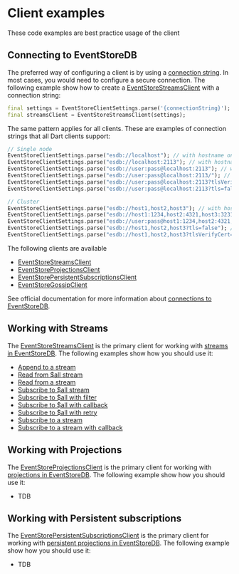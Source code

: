 # Client examples
These code examples are best practice usage of the client

## Connecting to EventStoreDB
The preferred way of configuring a client is by 
using a [connection string](https://developers.eventstore.com/clients/grpc/#connection-string). 
In most cases, you would need to configure a secure connection. The following example show how 
to create a [EventStoreStreamsClient](https://pub.dev/documentation/eventstore_client/latest/eventstore_client/EventStoreStreamsClient-class.html) 
with a connection string:

```dart
final settings = EventStoreClientSettings.parse('{connectionString}');
final streamsClient = EventStoreStreamsClient(settings);
```
The same pattern applies for all clients. These are examples of connection strings that all Dart clients support:
```dart
// Single node
EventStoreClientSettings.parse("esdb://localhost"); // with hostname only
EventStoreClientSettings.parse("esdb://localhost:2113"); // with hostname and port
EventStoreClientSettings.parse("esdb://user:pass@localhost:2113"); // with username and password
EventStoreClientSettings.parse("esdb://user:pass@localhost:2113/"); // extra forward slash also works
EventStoreClientSettings.parse("esdb://user:pass@localhost:2113?tlsVerifyCert=false"); // disables server certificate validation
EventStoreClientSettings.parse("esdb://user:pass@localhost:2113?tls=false"); // connects over http instead of https

// Cluster
EventStoreClientSettings.parse("esdb://host1,host2,host3"); // with hostnames only
EventStoreClientSettings.parse("esdb://host1:1234,host2:4321,host3:3231"); // with hostnames and port
EventStoreClientSettings.parse("esdb://user:pass@host1:1234,host2:4321,host3:3231?nodePreference=follower"); // with username and password
EventStoreClientSettings.parse("esdb://host1,host2,host3?tls=false"); // connects over http instead of https
EventStoreClientSettings.parse("esdb://host1,host2,host3?tlsVerifyCert=false"); // disables server certificate validation
```

The following clients are available
* [EventStoreStreamsClient](https://pub.dev/documentation/eventstore_client/latest/eventstore_client/EventStoreStreamsClient-class.html)
* [EventStoreProjectionsClient](https://pub.dev/documentation/eventstore_client/latest/eventstore_client/EventStoreProjectionsClient-class.html)
* [EventStorePersistentSubscriptionsClient](https://pub.dev/documentation/eventstore_client/latest/eventstore_client/EventStorePersistentSubscriptionsClient-class.html)
* [EventStoreGossipClient](https://pub.dev/documentation/eventstore_client/latest/eventstore_client/EventStoreGossipClient-class.html)


See official documentation for more information about 
[connections to EventStoreDB](https://developers.eventstore.com/clients/grpc/#connecting-to-eventstoredb).

## Working with Streams
The [EventStoreStreamsClient](https://pub.dev/documentation/eventstore_client/latest/eventstore_client/EventStoreStreamsClient-class.html) 
is the primary client for working with [streams in EventStoreDB](https://developers.eventstore.com/clients/grpc/appending-events/). 
The following examples show how you should use it:

* [Append to a stream](streams/append_to_stream_example.dart)
* [Read from $all stream](streams/read_from_all_example.dart)
* [Read from a stream](streams/read_from_stream_example.dart)
* [Subscribe to $all stream](streams/subscribe_to_all_example.dart)
* [Subscribe to $all with filter](streams/subscribe_to_all_with_filter_example.dart)
* [Subscribe to $all with callback](streams/subscribe_to_all_with_callback_example.dart)
* [Subscribe to $all with retry](streams/subscribe_to_all_with_retry_example.dart)
* [Subscribe to a stream](streams/subscribe_to_stream_example.dart)
* [Subscribe to a stream with callback](streams/subscribe_to_stream_with_callback_example.dart)

## Working with Projections
The [EventStoreProjectionsClient](https://pub.dev/documentation/eventstore_client/latest/eventstore_client/EventStoreProjectionsClient-class.html)
is the primary client for working with [projections in EventStoreDB](https://developers.eventstore.com/clients/grpc/projections). 
The following example show how you should use it:

* TDB

## Working with Persistent subscriptions
The [EventStorePersistentSubscriptionsClient](https://pub.dev/documentation/eventstore_client/latest/eventstore_client/EventStorePersistentSubscriptionsClient-class.html)
is the primary client for working with [persistent projections in EventStoreDB](https://developers.eventstore.com/clients/grpc/subscribing-to-streams/persistent-subscriptions.html). 
The following example show how you should use it:

* TDB
